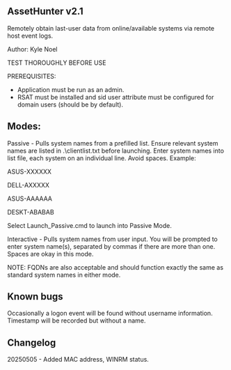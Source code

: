 AssetHunter v2.1
----------------

Remotely obtain last-user data from online/available systems via remote host event logs.

Author: Kyle Noel

TEST THOROUGHLY BEFORE USE

PREREQUISITES:
- Application must be run as an admin.
- RSAT must be installed and sid user attribute must be configured for domain users (should be by default).


Modes:
------
Passive - 
 Pulls system names from a prefilled list. Ensure relevant system names are listed in .\clientlist.txt before launching.
 Enter system names into list file, each system on an individual line. Avoid spaces.
 Example:

ASUS-XXXXXX

DELL-AXXXXX

ASUS-AAAAAA

DESKT-ABABAB


 Select Launch_Passive.cmd to launch into Passive Mode.

Interactive - 
 Pulls system names from user input. You will be prompted to enter system name(s), separated by commas if there are more than one. 
 Spaces are okay in this mode.


NOTE: FQDNs are also acceptable and should function exactly the same as standard system names in either mode.

Known bugs
----------
Occasionally a logon event will be found without username information. Timestamp will be recorded but without a name.


Changelog
---------

20250505 - Added MAC address, WINRM status.

